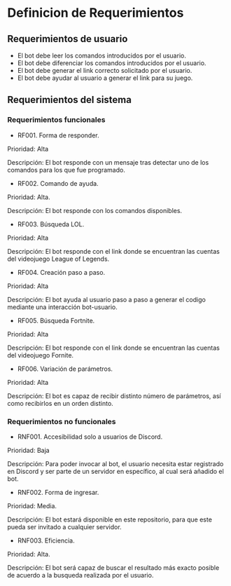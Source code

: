 # Definicion de Requerimientos

## Requerimientos de usuario
- El bot debe leer los comandos introducidos por el usuario.
- El bot debe diferenciar los comandos introducidos por el usuario.
- El bot debe generar el link correcto solicitado por el usuario.
- El bot debe ayudar al usuario a generar el link para su juego.


## Requerimientos del sistema

### Requerimientos funcionales
- RF001. Forma de responder.

Prioridad: Alta

Descripción: El bot responde con un mensaje tras detectar uno de los comandos para los que fue programado.

- RF002. Comando de ayuda.

Prioridad: Alta.

Descripción: El bot responde con los comandos disponibles.

- RF003. Búsqueda LOL.

Prioridad: Alta

Descripción: El bot responde con el link donde se encuentran las cuentas del videojuego League of Legends.

- RF004. Creación paso a paso.

Prioridad: Alta

Descripción: El bot ayuda al usuario paso a paso a generar el codigo mediante una interacción bot-usuario.

- RF005. Búsqueda Fortnite.

Prioridad: Alta

Descripción: El bot responde con el link donde se encuentran las cuentas del videojuego Fornite.

- RF006. Variación de parámetros.

Prioridad: Alta

Descripción: El bot es capaz de recibir distinto número de parámetros, así como recibirlos en un orden distinto.

### Requerimientos no funcionales
- RNF001. Accesibilidad solo a usuarios de Discord.

Prioridad: Baja

Descripción: Para poder invocar al bot, el usuario necesita estar registrado en Discord y ser parte de un servidor en específico, al cual será añadido el bot.

- RNF002. Forma de ingresar.

Prioridad: Media.

Descripción: El bot estará disponible en este repositorio, para que este pueda ser invitado a cualquier servidor.

- RNF003. Eficiencia.

Prioridad: Alta.

Descripción: El bot será capaz de buscar el resultado más exacto posible de acuerdo a la busqueda realizada por el usuario.
